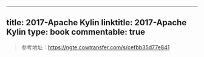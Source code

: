 
---
title: 2017-Apache Kylin
linktitle: 2017-Apache Kylin
type: book
commentable: true
---

> 参考地址：https://ngte.cowtransfer.com/s/cefbb35d77e841

    